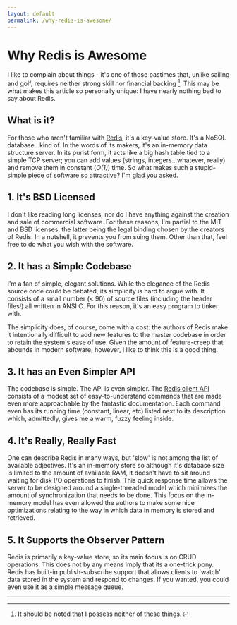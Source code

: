 ```yaml
---
layout: default
permalink: /why-redis-is-awesome/
---
```


# Why Redis is Awesome

<!-- 2/20/2014 -->

I like to complain about things - it's one of those pastimes that, unlike sailing and golf, requires neither strong skill nor financial backing [^1].  This may be what makes this article so personally unique: I have nearly nothing bad to say about Redis.

[^1]: It should be noted that I possess neither of these things.

## What is it?

For those who aren't familiar with [Redis](http://www.redis.io), it's a key-value store.  It's a NoSQL database...kind of.  In the words of its makers, it's an in-memory data structure server.  In its purist form, it acts like a big hash table tied to a simple TCP server; you can add values (strings, integers...whatever, really) and remove them in constant (_O(1)_) time.  So what makes such a stupid-simple piece of software so attractive?  I'm glad you asked.

## 1. It's BSD Licensed

I don't like reading long licenses, nor do I have anything against the creation and sale of commercial software.  For these reasons, I'm partial to the MIT and BSD licenses, the latter being the legal binding chosen by the creators of Redis.  In a nutshell, it prevents you from suing them.  Other than that, feel free to do what you wish with the software.

## 2. It has a Simple Codebase

I'm a fan of simple, elegant solutions.  While the elegance of the Redis source code could be debated, its simplicity is hard to argue with.  It consists of a small number (< 90) of source files (including the header files!) all written in ANSI C.  For this reason, it's an easy program to tinker with.

The simplicity does, of course, come with a cost: the authors of Redis make it intentionally difficult to add new features to the master codebase in order to retain the system's ease of use.  Given the amount of feature-creep that abounds in modern software, however, I like to think this is a good thing.

## 3. It has an Even Simpler API

The codebase is simple.  The API is even simpler.  The [Redis client API](http://www.redis.io/commands) consists of a modest set of easy-to-understand commands that are made even more approachable by the fantastic documentation.  Each command even has its running time (constant, linear, etc) listed next to its description which, admittedly, gives me a warm, fuzzy feeling inside.

## 4. It's Really, Really Fast

One can describe Redis in many ways, but 'slow' is not among the list of available adjectives.  It's an in-memory store so although it's database size is limited to the amount of available RAM, it doesn't have to sit around waiting for disk I/O operations to finish.  This quick response time allows the server to be designed around a single-threaded model which minimizes the amount of synchronization that needs to be done.  This focus on the in-memory model has even allowed the authors to make some nice optimizations relating to the way in which data in memory is stored and retrieved.

## 5. It Supports the Observer Pattern

Redis is primarily a key-value store, so its main focus is on CRUD operations.  This does not by any means imply that its a one-trick pony.  Redis has built-in publish-subscribe support that allows clients to 'watch' data stored in the system and respond to changes.  If you wanted, you could even use it as a simple message queue.

---
